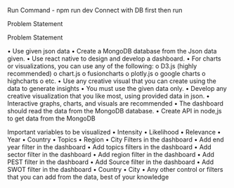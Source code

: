 Run Command - npm run dev
Connect with DB first then run

Problem Statement

Problem Statement

•	Use given json data
•	Create a MongoDB database from the Json data given.
•	Use react native to design and develop a dashboard. 
•	For charts or visualizations, you can use any of the following:
o	D3.js (highly recommended) 
o	chart.js
o	fusioncharts
o	plotly.js
o	google charts
o	highcharts
o	etc.
•	Use any creative visual that you can create using the data to generate insights
•	You must use the given data only.
•	Develop any creative visualization that you like most, using provided data in json.
•	Interactive graphs, charts, and visuals are recommended
•	The dashboard should read the data from the MongoDB database.
•	Create API in node,js to get data from the MongoDB

Important variables to be visualized
•	Intensity
•	Likelihood
•	Relevance
•	Year
•	Country
•	Topics
•	Region
•	City 
Filters in the dashboard
•	Add end year filter in the dashboard
•	Add topics filters in the dashboard
•	Add sector filter in the dashboard
•	Add region filter in the dashboard
•	Add PEST filter in the dashboard
•	Add Source filter in the dashboard
•	Add SWOT filter in the dashboard
•	Country
•	City
•	Any other control or filters that you can add from the data, best of your knowledge 

